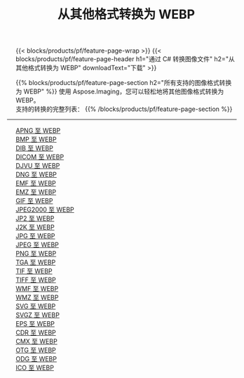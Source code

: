 ﻿---
title: 从其他格式转换为 WEBP 
weight: 3920
url: /zh-hans/java/conversion/to/webp 
lang: zh-hans
langdirlevel: 2
locales: zh-hans,ja,it,ru,de,es,fr,nl,id,lt,pl,pt,vi,tr,ko,zh-hant,ar,hi,th,sv,cs,uk,he
description: 使用 Aspose.Imaging，您可以轻松地将其他格式转换为 WEBP
---

{{< blocks/products/pf/feature-page-wrap >}}
{{< blocks/products/pf/feature-page-header h1="通过 C# 转换图像文件" h2="从其他格式转换为 WEBP" downloadText="下载" >}}


{{% blocks/products/pf/feature-page-section  h2="所有支持的图像格式转换为 WEBP" %}}
使用 Aspose.Imaging，您可以轻松地将其他图像格式转换为 WEBP。
<br/>
支持的转换的完整列表：
{{% /blocks/products/pf/feature-page-section %}}
<div class="container-fluid productfamilypage bg-gray">
    <div class="convertypes bg-gray agp-content section">
        <div class="container">
		<hr style="margin-left:-20px;"/>
		<div class="row other-converters">
		    <div class='col-md-2 other-converter remove-lp remove-rp'><a href="/imaging/zh-hans/java/conversion/apng-to-webp" >APNG 至 WEBP</a></div>
<div class='col-md-2 other-converter remove-lp remove-rp'><a href="/imaging/zh-hans/java/conversion/bmp-to-webp" >BMP 至 WEBP</a></div>
<div class='col-md-2 other-converter remove-lp remove-rp'><a href="/imaging/zh-hans/java/conversion/dib-to-webp" >DIB 至 WEBP</a></div>
<div class='col-md-2 other-converter remove-lp remove-rp'><a href="/imaging/zh-hans/java/conversion/dicom-to-webp" >DICOM 至 WEBP</a></div>
<div class='col-md-2 other-converter remove-lp remove-rp'><a href="/imaging/zh-hans/java/conversion/djvu-to-webp" >DJVU 至 WEBP</a></div>
<div class='col-md-2 other-converter remove-lp remove-rp'><a href="/imaging/zh-hans/java/conversion/dng-to-webp" >DNG 至 WEBP</a></div>
<div class='col-md-2 other-converter remove-lp remove-rp'><a href="/imaging/zh-hans/java/conversion/emf-to-webp" >EMF 至 WEBP</a></div>
<div class='col-md-2 other-converter remove-lp remove-rp'><a href="/imaging/zh-hans/java/conversion/emz-to-webp" >EMZ 至 WEBP</a></div>
<div class='col-md-2 other-converter remove-lp remove-rp'><a href="/imaging/zh-hans/java/conversion/gif-to-webp" >GIF 至 WEBP</a></div>
<div class='col-md-2 other-converter remove-lp remove-rp'><a href="/imaging/zh-hans/java/conversion/jpeg2000-to-webp" >JPEG2000 至 WEBP</a></div>
<div class='col-md-2 other-converter remove-lp remove-rp'><a href="/imaging/zh-hans/java/conversion/jp2-to-webp" >JP2 至 WEBP</a></div>
<div class='col-md-2 other-converter remove-lp remove-rp'><a href="/imaging/zh-hans/java/conversion/j2k-to-webp" >J2K 至 WEBP</a></div>
<div class='col-md-2 other-converter remove-lp remove-rp'><a href="/imaging/zh-hans/java/conversion/jpg-to-webp" >JPG 至 WEBP</a></div>
<div class='col-md-2 other-converter remove-lp remove-rp'><a href="/imaging/zh-hans/java/conversion/jpeg-to-webp" >JPEG 至 WEBP</a></div>
<div class='col-md-2 other-converter remove-lp remove-rp'><a href="/imaging/zh-hans/java/conversion/png-to-webp" >PNG 至 WEBP</a></div>
<div class='col-md-2 other-converter remove-lp remove-rp'><a href="/imaging/zh-hans/java/conversion/tga-to-webp" >TGA 至 WEBP</a></div>
<div class='col-md-2 other-converter remove-lp remove-rp'><a href="/imaging/zh-hans/java/conversion/tif-to-webp" >TIF 至 WEBP</a></div>
<div class='col-md-2 other-converter remove-lp remove-rp'><a href="/imaging/zh-hans/java/conversion/tiff-to-webp" >TIFF 至 WEBP</a></div>
<div class='col-md-2 other-converter remove-lp remove-rp'><a href="/imaging/zh-hans/java/conversion/wmf-to-webp" >WMF 至 WEBP</a></div>
<div class='col-md-2 other-converter remove-lp remove-rp'><a href="/imaging/zh-hans/java/conversion/wmz-to-webp" >WMZ 至 WEBP</a></div>
<div class='col-md-2 other-converter remove-lp remove-rp'><a href="/imaging/zh-hans/java/conversion/svg-to-webp" >SVG 至 WEBP</a></div>
<div class='col-md-2 other-converter remove-lp remove-rp'><a href="/imaging/zh-hans/java/conversion/svgz-to-webp" >SVGZ 至 WEBP</a></div>
<div class='col-md-2 other-converter remove-lp remove-rp'><a href="/imaging/zh-hans/java/conversion/eps-to-webp" >EPS 至 WEBP</a></div>
<div class='col-md-2 other-converter remove-lp remove-rp'><a href="/imaging/zh-hans/java/conversion/cdr-to-webp" >CDR 至 WEBP</a></div>
<div class='col-md-2 other-converter remove-lp remove-rp'><a href="/imaging/zh-hans/java/conversion/cmx-to-webp" >CMX 至 WEBP</a></div>
<div class='col-md-2 other-converter remove-lp remove-rp'><a href="/imaging/zh-hans/java/conversion/otg-to-webp" >OTG 至 WEBP</a></div>
<div class='col-md-2 other-converter remove-lp remove-rp'><a href="/imaging/zh-hans/java/conversion/odg-to-webp" >ODG 至 WEBP</a></div>
<div class='col-md-2 other-converter remove-lp remove-rp'><a href="/imaging/zh-hans/java/conversion/ico-to-webp" >ICO 至 WEBP</a></div>
                </div>
        </div>
    </div>
</div>
<br/>

